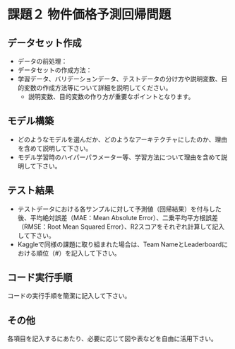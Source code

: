 # 課題２ 物件価格予測回帰問題

データセット作成
----
* データの前処理：
* データセットの作成方法：
* 学習データ、バリデーションデータ、テストデータの分け方や説明変数、目的変数の作成方法等について詳細を説明してください。 
  * 説明変数、目的変数の作り方が重要なポイントとなります。

モデル構築
----
* どのようなモデルを選んだか、どのようなアーキテクチャにしたのか、理由を含めて説明して下さい。
* モデル学習時のハイパーパラメーター等、学習方法について理由を含めて説明して下さい。


テスト結果
----
* テストデータにおける各サンプルに対して予測値（回帰結果）を付与した後、平均絶対誤差（MAE：Mean Absolute Error）、二乗平均平方根誤差（RMSE：Root Mean Squared Error）、R2スコアをそれぞれ計算して記入して下さい。 
* Kaggleで同様の課題に取り組まれた場合は、Team NameとLeaderboardにおける順位（#）を記入して下さい。


コード実行手順
----
コードの実行手順を簡潔に記入して下さい。

その他
----
各項目を記入するにあたり、必要に応じて図や表などを自由に活用下さい。
